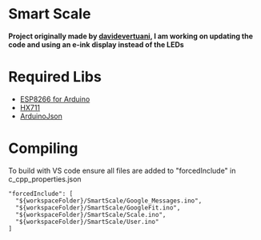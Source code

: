 # Smart Scale

**Project originally made by [davidevertuani](https://github.com/davidevertuani/ScreenlessGFitSmartScale), I am working on updating the code and using an e-ink display instead of the LEDs**

# Required Libs

* [ESP8266 for Arduino](https://github.com/esp8266/Arduino)
* [HX711](https://github.com/bogde/HX711)
* [ArduinoJson](https://github.com/bblanchon/ArduinoJson)

# Compiling

To build with VS code ensure all files are added to "forcedInclude" in c_cpp_properties.json
```
"forcedInclude": [
  "${workspaceFolder}/SmartScale/Google_Messages.ino",
  "${workspaceFolder}/SmartScale/GoogleFit.ino",
  "${workspaceFolder}/SmartScale/Scale.ino",
  "${workspaceFolder}/SmartScale/User.ino"
]
```
